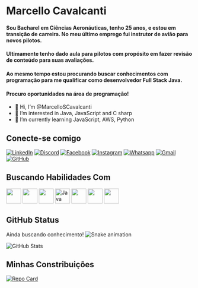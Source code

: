 # Marcello Cavalcanti
#### Sou Bacharel em Ciências Aeronáuticas, tenho 25 anos, e estou em transição de carreira. No meu último emprego fui instrutor de avião para novos pilotos. 
#### Ultimamente tenho dado aula para pilotos  com propósito em fazer revisão de conteúdo para suas avaliações.
#### Ao mesmo tempo estou procurando buscar conhecimentos com programação para me qualificar como desenvolvedor Full Stack Java.
#### Procuro oportunidades na área de programação!
- 👋 Hi, I’m @MarcelloSCavalcanti
- 👀 I’m interested in Java, JavaScript and C sharp
- 🌱 I’m currently learning JavaScript, AWS, Python
## Conecte-se comigo

[![LinkedIn](https://img.shields.io/badge/LinkedIn-808080?style=for-the-badge&logo=linkedin&logoColor=0E76A8)](https://www.linkedin.com/in/marcello-cavalcanti-84871b1b3/)
[![Discord](https://img.shields.io/badge/Discord-808080?style=for-the-badge&logo=discord)](https://discordapp.com/users/marcello_cavalcanti)
[![Facebook](https://img.shields.io/badge/Facebook-808080?style=for-the-badge&logo=facebook)](https://www.facebook.com/marcellonovaes.marcellonovaes)
[![Instagram](https://img.shields.io/badge/Instagram-808080?style=for-the-badge&logo=instagram)](https://www.instagram.com/marcello_cavalcanti/)
[![Whatsapp](https://img.shields.io/badge/whatsapp-808080?style=for-the-badge&logo=whatsapp)](https://api.whatsapp.com/send/?phone=5521988180878&text&type=phone_number&app_absent=0)
[![Gmail](https://img.shields.io/badge/gmail-808080?style=for-the-badge&logo=gmail)](mailto:marcellonovaes98@gmail.com?subject=&body=)
[![GitHub](https://img.shields.io/badge/GitHub-808080?style=for-the-badge&logo=GitHub)](https://github.com/MarcelloSCavalcanti)


## Buscando Habilidades Com
<img src="https://cdn.jsdelivr.net/gh/devicons/devicon/icons/html5/html5-original-wordmark.svg" width="40" height="40"/>
<img src="https://cdn.jsdelivr.net/gh/devicons/devicon/icons/css3/css3-original-wordmark.svg" width="40" height="40"/>
<img src="https://cdn.jsdelivr.net/gh/devicons/devicon/icons/javascript/javascript-original.svg" width="40" height="40"/>
<img loading="lazy" src="https://cdn.jsdelivr.net/gh/devicons/devicon/icons/java/java-original.svg" alt="Java" width="40" height="40"/>
<img src="https://cdn.jsdelivr.net/gh/devicons/devicon/icons/c/c-original.svg" width="40" height="40"/>
<img src="https://cdn.jsdelivr.net/gh/devicons/devicon/icons/git/git-original.svg" width="40" height="40"/>
<img src="https://cdn.jsdelivr.net/gh/devicons/devicon/icons/github/github-original.svg" width="40" height="40"/>

## GitHub Status
Ainda buscando conhecimento!
![Snake animation](https://github.com/seu-usuário-aqui/seu-usuário-aqui/blob/output/github-contribution-grid-snake.svg)

![GitHub Stats](https://github-readme-stats.vercel.app/api?username=MarcelloSCavalcanti&theme=transparent&bg_color=000&border_color=30A3DC&show_icons=true&icon_color=30A3DC&title_color=E94D5F&text_color=FFF)

## Minhas Constribuições
[![Repo Card](https://github-readme-stats.vercel.app/api/pin/?username=MarcelloSCavalcanti&repo=site_CRAFTMANSHIP_ART&bg_color=000&border_color=30A3DC&show_icons=true&icon_color=30A3DC&title_color=E94D5F&text_color=FFF)](https://github.com/MarcelloSCavalcanti/site_CRAFTMANSHIP_ART)
